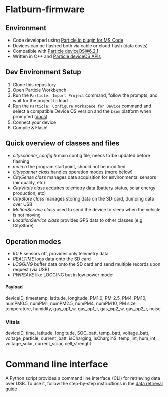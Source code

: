 # Flatburn-firmware

## Environment
- Code developed using [Particle.io plugin for MS Code](https://www.particle.io/workbench/)
- Devices can be flashed both via cable or cloud flash (data costs)
- Compatible with [Particle deviceOS@6.2.1](https://docs.particle.io/reference/device-os/firmware)
- Written in C++ and [Particle deviceOS APIs](https://docs.particle.io/reference/device-os/firmware/)

## Dev Environment Setup

1. Clone this repository
2. Open Particle Workbench
3. Run the `Particle: Import Project` command, follow the prompts, and wait for the project to load
4. Run the `Particle: Configure Workspace for Device` command and select a compatible Device OS version and the `bsom` platform when prompted ([docs](https://docs.particle.io/tutorials/developer-tools/workbench/#cloud-build-and-flash))
5. Connect your device
6. Compile & Flash!

## Quick overview of classes and files
- *cityscanner_config.h* main config file, needs to be updated before flashing
- *main.h* the program startpoint, should not be modified
- *cityscanner class* handles operation modes (more below)
- *CitySense class* manages data acquisition for environmental sensors (air quality, etc)
- *CityVitals class* acquires telemetry data (battery status, solar energy production, etc)
- *CityStore class* manages storing data on the SD card, dumping data over USB
- *MotionService class* used to send the device to sleep when the vehicle is not moving
- *LocationService class* provides GPS data to other classes (e.g. CityStore)

## Operation modes
- *IDLE* sensors off, provides only telemetry data
- *REALTIME* logs data onto the SD card
- *LOGGING* buffer data onto the SD card and send multiple records upon request (via USB)
- *PWRSAVE* like LOGGING but in low power mode

#### Payload

deviceID, timestamp, latitude, longitude, PM1.0, PM 2.5, PM4, PM10, numPM0.5, numPM1, numPM2.5, numPM4, numPM10, PM size, temperature, humidity, gas_op1_w, gas_op1_r, gas_op2_w, gas_op2_r, noise

### Vitals
deviceID, time, latitude, longitude, SOC_batt, temp_batt, voltage_batt, voltage_particle, current_batt, isCharging, isCharginS, temp_int, hum_int, voltage_solar, current_solar, cell_strenght

# Command line interface
A Python script provides a command line interface (CLI) for retrieving data over USB. To use it, follow the step-by-step instructions in the [data retrieval guide](https://mit-senseable-city-lab.github.io/flatburn-lte/deploy/data)
